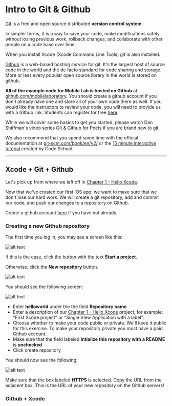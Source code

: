 # Intro to Git & Github

[Git](https://git-scm.com/) is a free and open source distributed **version control system**.

In simpler terms, it is a way to save your code, make modifications safely without losing previous work, rollback changes, and collaborate with other people on a code base over time.

When you install Xcode (Xcode Command Line Tools) git is also installed.

[Github](https://github.com/) is a web-based hosting service for git. It's the largest host of source code in the world and the de facto standard for code sharing and storage. More or less every popular open source library in the world is stored on github.

**All of the example code for Mobile Lab is hosted on Github** at [github.com/mobilelaboratory](https://github.com/mobilelaboratory). You should create a github account if you don't already have one and store all of your own code there as well. If you would like the instructors to review your code, you will need to provide us with a Github link. Students can register for free [here](https://education.github.com/pack).

While we will cover some basics to get you started, please watch Dan Shiffman's video series [Git & Github for Poets](https://www.youtube.com/playlist?list=PLRqwX-V7Uu6ZF9C0YMKuns9sLDzK6zoiV) if you are brand new to git.

We also recommend that you spend some time with the official documentation at [git-scm.com/book/en/v2/](https://git-scm.com/book/en/v2/) or the [15 minute interactive tutorial](try.github.io) created by Code School.

---

## Xcode + Git + Github

Let's pick up from where we left off in [Chapter 1 - Hello Xcode](https://www.mobilelabclass.com/chapter1.html).

Now that we've created our first iOS app, we want to make sure that we don't lose our hard work. We will create a git repository, add and commit our code, and push our changes to a repository on Github.

Create a github account [here](https://services.github.com/on-demand/intro-to-github/create-github-account) if you have not already.

### Creating a new Github repository

The first time you log in, you may see a screen like this:

![alt text][github-start]

If this is the case, click the button with the text **Start a project**.

Otherwise, click the **New repository** button.

![alt text][github-new-repo]

You should see the following screen:

![alt text][github-create-repository]

* Enter **helloworld** under the the field **Repository name**
* Enter a description of our [Chapter 1 - Hello Xcode](https://www.mobilelabclass.com/chapter1.html) project, for example: "First Xcode project" or "Single View Application with a label".
* Choose whether to make your code public or private. We'll keep it public for this exercise. To make your repository private you must have a paid Github account.
* Make sure that the field labeled **Intialize this repository with a README** is **unchecked**
* Click create repository

You should now see the following:

![alt text][github-created-new-repo]

Make sure that the box labeled **HTTPS** is selected. Copy the URL from the adjacent box. This is the URL of your new repository on the Github servers!

### Github + Xcode

<!--
Extra credit:
try.github.io
-->

<!--
  Image references
-->

[github-start]: https://mobilelaboratory.s3.amazonaws.com/labs/2-git-github/github-start.jpg "Github start a new project"

[github-new-repo]:https://mobilelaboratory.s3.amazonaws.com/labs/2-git-github/github-new-repo-button.jpg "Github new repo button"

[github-create-repository]:https://mobilelaboratory.s3.amazonaws.com/labs/2-git-github/github-create-repository-form.jpg "Github create repository"

[github-created-new-repo]:https://mobilelaboratory.s3.amazonaws.com/labs/2-git-github/github-created-new-repo.jpg "Github create new repo success"

